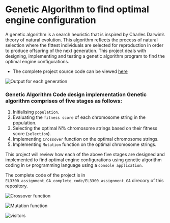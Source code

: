 # Genetic Algorithm to find optimal engine configuration

A genetic algorithm is a search heuristic that is inspired by Charles Darwin’s theory of natural evolution. This algorithm reflects the process of natural selection where the fittest individuals are selected for reproduction in order to produce offspring of the next generation. This project deals with designing, implementing and testing a genetic algorithm program to find the optimal engine configurations.


- The complete project source code can be viewed [here](https://github.com/Mrunal-G/Genetic-Algorithm-for-optimal-engine-configuration/blob/master/EL3300_assignment_GA_complete_code/EL3300_assignment_GA/EL3300_assignment_GA/Program.cs)


![Output for each generation](https://github.com/Mrunal-G/Genetic-Algorithm-to-find-optimal-engine-configuration/blob/master/Images/generations.PNG)

### Genetic Algorithm Code design implementation Genetic algorithm comprises of five stages as follows: 
1. Initialising `population`. 
2. Evaluating the `fitness score` of each chromosome string in the population. 
3. Selecting the optimal N% chromosome strings based on their fitness score (`selection`). 
4. Implementing `Crossover` function on the optimal chromosome strings.
5. Implementing `Mutation` function on the optimal chromosome strings.

This project will review how each of the above five stages are designed and implemented to find optimal engine configurations using genetic algorithm coding in `C#` programming language using a `console application`.

The complete code of the project is in `EL3300_assignment_GA_complete_code/EL3300_assignment_GA` direcory of this repository.


![Crossover function](https://github.com/Mrunal-G/Genetic-Algorithm-to-find-optimal-engine-configuration/blob/master/Images/crossover.PNG)

![Mutation function](https://github.com/Mrunal-G/Genetic-Algorithm-to-find-optimal-engine-configuration/blob/master/Images/mutation.PNG)



![visitors](https://visitor-badge.laobi.icu/badge?page_id=Mrunal-G.Genetic-Algorithm-to-find-optimal-engine-configuration)
